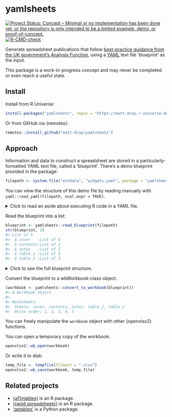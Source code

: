 
<!-- README.md is generated from README.Rmd. Please edit that file -->

# yamlsheets

<!-- badges: start -->

[![Project Status: Concept – Minimal or no implementation has been done
yet, or the repository is only intended to be a limited example, demo,
or
proof-of-concept.](https://www.repostatus.org/badges/latest/concept.svg)](https://www.repostatus.org/#concept)
[![R-CMD-check](https://github.com/matt-dray/yamlsheets/actions/workflows/R-CMD-check.yaml/badge.svg)](https://github.com/matt-dray/yamlsheets/actions/workflows/R-CMD-check.yaml)
<!-- badges: end -->

Generate spreadsheet publications that follow [best-practice guidance
from the UK government’s Analysis
Function](https://analysisfunction.civilservice.gov.uk/policy-store/releasing-statistics-in-spreadsheets/),
using a [YAML](https://yaml.org/) text file ‘blueprint’ as the input.

This package is a work-in-progress concept and may never be completed or
even reach a useful state.

## Install

Install from R Universe:

``` r
install.packages("yamlsheets", repos = "https://matt-dray.r-universe.dev")
```

Or from GitHub via {remotes}:

``` r
remotes::install_github("matt-dray/yamlsheets")
```

## Approach

Information and data to construct a spreadsheet are stored in a
particularly-formatted YAML text file, called a ‘blueprint’. There’s a
demo blueprint provided in the package:

``` r
filepath <- system.file("extdata", "widgets.yaml", package = "yamlsheets")
```

You can view the structure of this demo file by reading manually with
`yaml::read_yaml(filepath, eval.expr = TRUE)`.

<details>
<summary>
Click to read an aside about executing R code in a YAML file.
</summary>

Note that you can pass data into the YAML file on read by pre-pending
`!expr` to R code that will be executed on-read with the argument
`eval.expr = TRUE`.

You can choose to do this using the `eval.expr` argument in
`yaml::read_yaml()`:

``` r
yaml_raw <- yaml::read_yaml(filepath, eval.expr = FALSE)
yaml_evaluated <- yaml::read_yaml(filepath, eval.expr = TRUE)
```

Here you can see the raw, unevaluated R code in the YAML:

``` r
yaml_raw$table_1$table
#> [1] "read.csv(system.file(\"extdata\", \"widgets.csv\", package = \"yamlsheets\"))"
```

And here you can see it’s been evaluated and the data from the CSV file
has been read in:

``` r
yaml_evaluated$table_1$table
#>    location region count
#> 1         A  north    28
#> 2         B  north    79
#> 3         C  north    62
#> 4         D  north    26
#> 5         E  north    18
#> 6         F  south    86
#> 7         G  south    60
#> 8         H  south    49
#> 9         I  south    83
#> 10        J  south    70
```

</details>

Read the blueprint into a list:

``` r
blueprint <- yamlsheets::read_blueprint(filepath)
str(blueprint, 1)
#> List of 5
#>  $ cover   :List of 4
#>  $ contents:List of 2
#>  $ notes   :List of 2
#>  $ table_1 :List of 5
#>  $ table_2 :List of 3
```

<details>
<summary>
Click to see the full blueprint structure.
</summary>

``` r
str(blueprint)
#> List of 5
#>  $ cover   :List of 4
#>   ..$ sheet_title           : chr "Widget production in England, season 2023/2024"
#>   ..$ About this publication: chr [1:2] "This publication is about the quantity of widgets." "This is a second row of information."
#>   ..$ Period covered        : chr "The time period covered by this publication is quarter 3, 2023."
#>   ..$ Contact               : chr [1:2] "You can contact the team via email." "[example@example.com](mailto:example@example.com)"
#>  $ contents:List of 2
#>   ..$ sheet_title: chr "Contents"
#>   ..$ links      : logi TRUE
#>  $ notes   :List of 2
#>   ..$ sheet_title: chr "Notes"
#>   ..$ table      : chr "[Insert notes table later]"
#>  $ table_1 :List of 5
#>   ..$ sheet_title: chr "Table 1: Widget quantity"
#>   ..$ source     : chr "The UK Widget Survey."
#>   ..$ blanks     : chr "Blank cells indicate that data is missing."
#>   ..$ coverage   : chr "The data are for the North and South of England"
#>   ..$ table      :'data.frame':  10 obs. of  3 variables:
#>   .. ..$ location: chr [1:10] "A" "B" "C" "D" ...
#>   .. ..$ region  : chr [1:10] "north" "north" "north" "north" ...
#>   .. ..$ count   : int [1:10] 28 79 62 26 18 86 60 49 83 70
#>  $ table_2 :List of 3
#>   ..$ sheet_title: chr "Tables 2a and 2b: Widget quantity by geography"
#>   ..$ source     : chr "The UK Widget Survey."
#>   ..$ tables     :List of 2
#>   .. ..$ table_2a:List of 2
#>   .. .. ..$ table_title: chr "Table 2a: Widget quantity produced in the North of England"
#>   .. .. ..$ table      :'data.frame':    5 obs. of  2 variables:
#>   .. .. .. ..$ location: chr [1:5] "A" "B" "C" "D" ...
#>   .. .. .. ..$ count   : int [1:5] 28 79 62 26 18
#>   .. ..$ table_2b:List of 2
#>   .. .. ..$ table_title: chr "Table 2b: Widget quantity produced in the South of England"
#>   .. .. ..$ table      :'data.frame':    5 obs. of  2 variables:
#>   .. .. .. ..$ location: chr [1:5] "F" "G" "H" "I" ...
#>   .. .. .. ..$ count   : int [1:5] 86 60 49 83 70
```

</details>

Convert the blueprint to a wbWorkbook-class object:

``` r
(workbook <- yamlsheets::convert_to_workbook(blueprint))
#> A Workbook object.
#>  
#> Worksheets:
#>  Sheets: cover, contents, notes, table_1, table_2 
#>  Write order: 1, 2, 3, 4, 5
```

You can freely manipulate the `workbook` object with other {openxlsx2}
functions.

You can open a temporary copy of the workbook:

``` r
openxlsx2::wb_open(workbook)
```

Or write it to disk:

``` r
temp_file <- tempfile(fileext = ".xlsx")
openxlsx2::wb_save(workbook, temp_file)
```

## Related projects

- [{a11ytables}](https://github.com/co-analysis/a11ytables) is an R
  package.
- [{rapid.spreadsheets}](https://github.com/RAPID-ONS/rapid.spreadsheets)
  is an R package.
- [‘gptables’](https://github.com/best-practice-and-impact/gptables) is
  a Python package.
